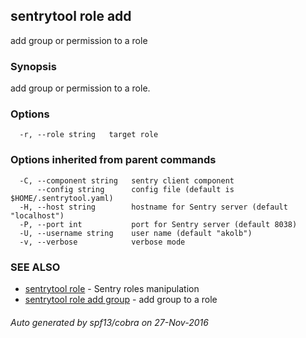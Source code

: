 ## sentrytool role add

add group or permission to a role

### Synopsis


add group or permission to a role.

### Options

```
  -r, --role string   target role
```

### Options inherited from parent commands

```
  -C, --component string   sentry client component
      --config string      config file (default is $HOME/.sentrytool.yaml)
  -H, --host string        hostname for Sentry server (default "localhost")
  -P, --port int           port for Sentry server (default 8038)
  -U, --username string    user name (default "akolb")
  -v, --verbose            verbose mode
```

### SEE ALSO
* [sentrytool role](sentrytool_role.md)	 - Sentry roles manipulation
* [sentrytool role add group](sentrytool_role_add_group.md)	 - add group to a role

###### Auto generated by spf13/cobra on 27-Nov-2016
